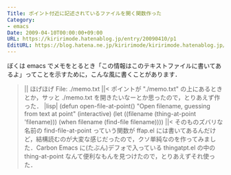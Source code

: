 ```yaml
---
Title: ポイント付近に記述されているファイルを開く関数作った
Category:
- emacs
Date: 2009-04-10T00:00:00+09:00
URL: https://kiririmode.hatenablog.jp/entry/20090410/p1
EditURL: https://blog.hatena.ne.jp/kiririmode/kiririmode.hatenablog.jp/atom/entry/8454420450078213243
---
```



ぼくは emacs でメモをとるとき「この情報はこのテキストファイルに書いてあるよ」ってことを示すために，こんな風に書くことがあります．

>||
ほげほげ
  File: ./memo.txt
||<
ポイントが "./memo.txt" の上にあるときとか，サッと ./memo.txt を開きたいなーとか思ったので，とりあえず作った．
>|lisp|
(defun open-file-at-point()
  "Open filename, guessing from text at point"
  (interactive)
  (let ((filename (thing-at-point 'filename)))
    (when filename
        (find-file filename))))
||<
そのものズバリな名前の find-file-at-point っていう関数が ffap.el には書いてあるんだけど，結構読むのが大変な感じだったので，クソ単純なのを作ってみました．Carbon Emacs に(たぶん)デフォで入っている thingatpt.el の中の thing-at-point なんて便利なもんを見つけたので，とりあえずそれ使った．
